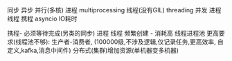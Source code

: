 同步
异步
    并行(多核)
        进程 multiprocessing
        线程(没有GIL) threading
    并发
        进程 
        线程 
        携程 asyncio 
            IO耗时 


携程- 必须等待完成(另类的同步)
进程 线程
    频繁创建 - 消耗高
        线程进程池
            更高要求(线程池不够): 生产者-消费者, (100000级,不涉及逻辑,仅记录任务,更高效率, 自定义,kafka,消息中间件)
                分布式(集群)增加资源(单机器变多机器)
